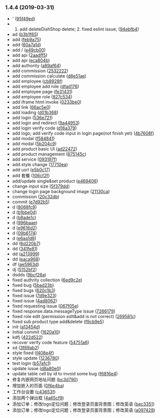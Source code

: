 ## <small>1.4.4 (2019-03-31)</small>

* ' ([95f49ed](https://github.com/copperdale/meiye/commit/95f49ed))
* 1. add deleteDishShop delete; 2. fixed eslint issue; ([94ebfb4](https://github.com/copperdale/meiye/commit/94ebfb4))
* ad ([b3b1f65](https://github.com/copperdale/meiye/commit/b3b1f65))
* add ([feb9a75](https://github.com/copperdale/meiye/commit/feb9a75))
* add ([60a7a1d](https://github.com/copperdale/meiye/commit/60a7a1d))
* add / ([e49cb00](https://github.com/copperdale/meiye/commit/e49cb00))
* add api ([2aadff5](https://github.com/copperdale/meiye/commit/2aadff5))
* add api ([eca804b](https://github.com/copperdale/meiye/commit/eca804b))
* add authority ([a89af64](https://github.com/copperdale/meiye/commit/a89af64))
* add commission ([2532222](https://github.com/copperdale/meiye/commit/2532222))
* add commission calculate ([d8e51ae](https://github.com/copperdale/meiye/commit/d8e51ae))
* add employee ([cb8928f](https://github.com/copperdale/meiye/commit/cb8928f))
* add employee add role ([dfad176](https://github.com/copperdale/meiye/commit/dfad176))
* add employee page ([fe31431](https://github.com/copperdale/meiye/commit/fe31431))
* add employee role ([827c534](https://github.com/copperdale/meiye/commit/827c534))
* add iframe html invoke ([0233be0](https://github.com/copperdale/meiye/commit/0233be0))
* add link ([66ac5e0](https://github.com/copperdale/meiye/commit/66ac5e0))
* add loading ([d01b368](https://github.com/copperdale/meiye/commit/d01b368))
* add login ([536e721](https://github.com/copperdale/meiye/commit/536e721))
* add login and redirect ([9a44953](https://github.com/copperdale/meiye/commit/9a44953))
* add login verify code ([d16a379](https://github.com/copperdale/meiye/commit/d16a379))
* add logo; add verify code input in login page(not finish yet) ([4b7608f](https://github.com/copperdale/meiye/commit/4b7608f))
* add modal ([f584841](https://github.com/copperdale/meiye/commit/f584841))
* add modal ([5b204c9](https://github.com/copperdale/meiye/commit/5b204c9))
* add product basic UI ([ad22472](https://github.com/copperdale/meiye/commit/ad22472))
* add product management ([675145c](https://github.com/copperdale/meiye/commit/675145c))
* add service ([093197f](https://github.com/copperdale/meiye/commit/093197f))
* add style change ([17710ea](https://github.com/copperdale/meiye/commit/17710ea))
* add usrl ([e5b0c17](https://github.com/copperdale/meiye/commit/e5b0c17))
* add 套餐 ([106cf2f](https://github.com/copperdale/meiye/commit/106cf2f))
* add/update single&set product ([e469406](https://github.com/copperdale/meiye/commit/e469406))
* change input size ([5f379dd](https://github.com/copperdale/meiye/commit/5f379dd))
* change login page background image ([21130ca](https://github.com/copperdale/meiye/commit/21130ca))
* commission ([20c32db](https://github.com/copperdale/meiye/commit/20c32db))
* commit ([e7d92b5](https://github.com/copperdale/meiye/commit/e7d92b5))
* d ([8068fc9](https://github.com/copperdale/meiye/commit/8068fc9))
* d ([b1bbe0d](https://github.com/copperdale/meiye/commit/b1bbe0d))
* d ([b8ade1c](https://github.com/copperdale/meiye/commit/b8ade1c))
* d ([996baae](https://github.com/copperdale/meiye/commit/996baae))
* d ([e9616d2](https://github.com/copperdale/meiye/commit/e9616d2))
* d ([09b6174](https://github.com/copperdale/meiye/commit/09b6174))
* d ([e6aa1d8](https://github.com/copperdale/meiye/commit/e6aa1d8))
* dd ([6d220b7](https://github.com/copperdale/meiye/commit/6d220b7))
* dd ([341fe81](https://github.com/copperdale/meiye/commit/341fe81))
* dd ([a213999](https://github.com/copperdale/meiye/commit/a213999))
* dd ([eaca968](https://github.com/copperdale/meiye/commit/eaca968))
* df ([ae5963d](https://github.com/copperdale/meiye/commit/ae5963d))
* dj ([5152bf2](https://github.com/copperdale/meiye/commit/5152bf2))
* dsdds ([9bcf26a](https://github.com/copperdale/meiye/commit/9bcf26a))
* fixed authrity collection ([6ed9c2e](https://github.com/copperdale/meiye/commit/6ed9c2e))
* fixed bug ([5bad23b](https://github.com/copperdale/meiye/commit/5bad23b))
* fixed bugs ([620c1b3](https://github.com/copperdale/meiye/commit/620c1b3))
* fixed issue ([7d9e323](https://github.com/copperdale/meiye/commit/7d9e323))
* fixed issue ([4ad8062](https://github.com/copperdale/meiye/commit/4ad8062))
* fixed requesting issue ([067f05e](https://github.com/copperdale/meiye/commit/067f05e))
* fixed response.data.messageType issue ([7266179](https://github.com/copperdale/meiye/commit/7266179))
* fixed role edit (permission edit&add is not correct) ([269581c](https://github.com/copperdale/meiye/commit/269581c))
* fixed sub product type add&delete ([f9cb9e5](https://github.com/copperdale/meiye/commit/f9cb9e5))
* init ([a13454d](https://github.com/copperdale/meiye/commit/a13454d))
* Initial commit ([1620a10](https://github.com/copperdale/meiye/commit/1620a10))
* kdfj ([422d522](https://github.com/copperdale/meiye/commit/422d522))
* recover verify code feature ([54751a6](https://github.com/copperdale/meiye/commit/54751a6))
* sd ([3f69ab2](https://github.com/copperdale/meiye/commit/3f69ab2))
* style fixed ([f408e4f](https://github.com/copperdale/meiye/commit/f408e4f))
* style update ([1236780](https://github.com/copperdale/meiye/commit/1236780))
* test login ([b57afc1](https://github.com/copperdale/meiye/commit/b57afc1))
* update issue ([d8a80e0](https://github.com/copperdale/meiye/commit/d8a80e0))
* update table cell by id to invoid some bug ([f6816e4](https://github.com/copperdale/meiye/commit/f6816e4))
* 修复内嵌网页地址问题 ([bc3d790](https://github.com/copperdale/meiye/commit/bc3d790))
* 增加嵌入的页面 ([0f6e4ba](https://github.com/copperdale/meiye/commit/0f6e4ba))
* 工作台设置 ([c43653f](https://github.com/copperdale/meiye/commit/c43653f))
* 添加两个弹出框 ([4a65cf9](https://github.com/copperdale/meiye/commit/4a65cf9))
* 添加订单；修改logo定位问题；修改登录页面背景图；修改英语 ([bec3351](https://github.com/copperdale/meiye/commit/bec3351))
* 添加订单；修改logo定位问题；修改登录页面背景图；修改英语 ([a097428](https://github.com/copperdale/meiye/commit/a097428))



